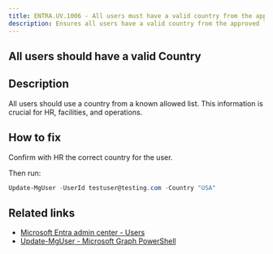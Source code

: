 ```yaml
---
title: ENTRA.UV.1006 - All users must have a valid country from the approved list
description: Ensures all users have a valid country from the approved list.
---
```

## All users should have a valid Country

## Description

All users should use a country from a known allowed list. This information is crucial for HR, facilities, and operations.

## How to fix

Confirm with HR the correct country for the user.

Then run:

```powershell
Update-MgUser -UserId testuser@testing.com -Country "USA"
```

## Related links

- [Microsoft Entra admin center - Users](https://entra.microsoft.com/#view/Microsoft_AAD_UsersAndTenants/UserManagementMenuBlade/~/AllUsers/menuId/)
- [Update-MgUser - Microsoft Graph PowerShell](https://learn.microsoft.com/powershell/module/microsoft.graph.users/update-mguser)
